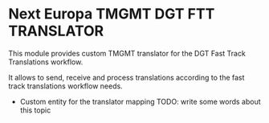 Next Europa TMGMT DGT FTT TRANSLATOR
====================================
This module provides custom TMGMT translator for the DGT Fast Track
Translations workflow.

It allows to send, receive and process translations according to the
fast track translations workflow needs.

- Custom entity for the translator mapping
TODO: write some words about this topic